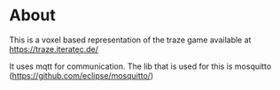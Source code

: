 # About

This is a voxel based representation of the traze game available at https://traze.iteratec.de/

It uses mqtt for communication. The lib that is used for this is mosquitto (https://github.com/eclipse/mosquitto/)
